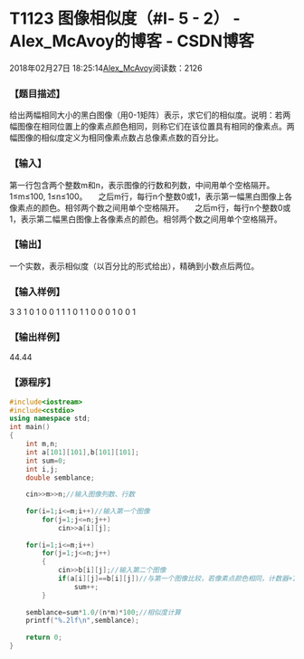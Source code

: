 # T1123	图像相似度（#Ⅰ- 5 - 2） - Alex_McAvoy的博客 - CSDN博客





2018年02月27日 18:25:14[Alex_McAvoy](https://me.csdn.net/u011815404)阅读数：2126








### 【题目描述】

给出两幅相同大小的黑白图像（用0-1矩阵）表示，求它们的相似度。说明：若两幅图像在相同位置上的像素点颜色相同，则称它们在该位置具有相同的像素点。两幅图像的相似度定义为相同像素点数占总像素点数的百分比。


### 【输入】

第一行包含两个整数m和n，表示图像的行数和列数，中间用单个空格隔开。1≤m≤100, 1≤n≤100。
    之后m行，每行n个整数0或1，表示第一幅黑白图像上各像素点的颜色。相邻两个数之间用单个空格隔开。
    之后m行，每行n个整数0或1，表示第二幅黑白图像上各像素点的颜色。相邻两个数之间用单个空格隔开。


### 【输出】

一个实数，表示相似度（以百分比的形式给出），精确到小数点后两位。


### 【输入样例】

3 3
1 0 1
0 0 1
1 1 0
1 1 0
0 0 1
0 0 1

### 【输出样例】

44.44


### 【源程序】

```cpp
#include<iostream>
#include<cstdio>
using namespace std;
int main() 
{
    int m,n;
    int a[101][101],b[101][101];
    int sum=0;
    int i,j;
    double semblance;
    
    cin>>m>>n;//输入图像列数、行数
    
    for(i=1;i<=m;i++)//输入第一个图像
        for(j=1;j<=n;j++)
            cin>>a[i][j];
    
    for(i=1;i<=m;i++)
        for(j=1;j<=n;j++)
        {
            cin>>b[i][j];//输入第二个图像
            if(a[i][j]==b[i][j])//与第一个图像比较，若像素点颜色相同，计数器+1
                sum++;
        }
    
    semblance=sum*1.0/(n*m)*100;//相似度计算
    printf("%.2lf\n",semblance);
    
    return 0;
}
```




